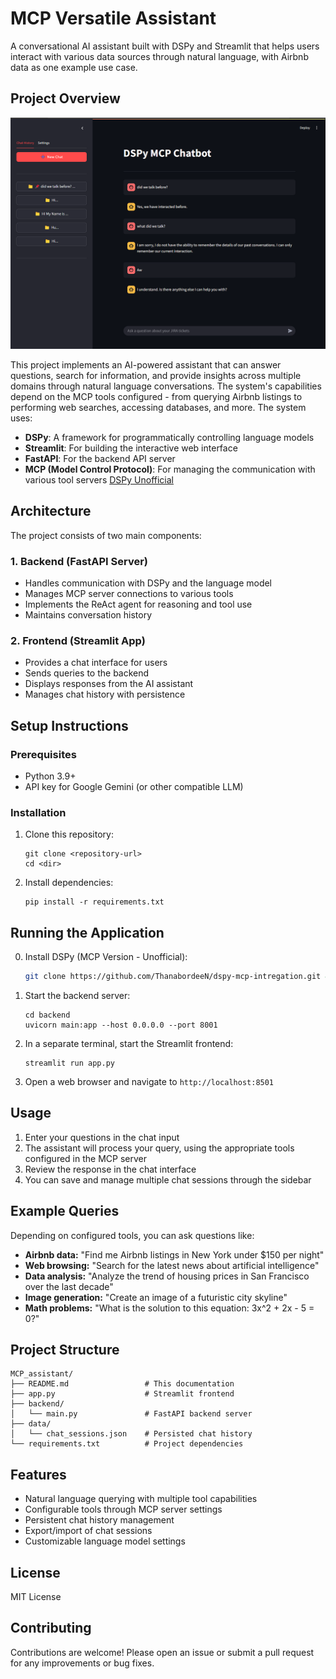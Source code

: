 # MCP Versatile Assistant

A conversational AI assistant built with DSPy and Streamlit that helps users interact with various data sources through natural language, with Airbnb data as one example use case.

## Project Overview

![MCP Assistant](https://raw.githubusercontent.com/ThanabordeeN/DSPy_MCP_Client_Chatbot/main/image/app.png)

This project implements an AI-powered assistant that can answer questions, search for information, and provide insights across multiple domains through natural language conversations. The system's capabilities depend on the MCP tools configured - from querying Airbnb listings to performing web searches, accessing databases, and more. The system uses:

- **DSPy**: A framework for programmatically controlling language models
- **Streamlit**: For building the interactive web interface
- **FastAPI**: For the backend API server
- **MCP (Model Control Protocol)**: For managing the communication with various tool servers [DSPy Unofficial](https://github.com/ThanabordeeN/dspy-mcp-intregation.git)

## Architecture

The project consists of two main components:

### 1. Backend (FastAPI Server)
- Handles communication with DSPy and the language model
- Manages MCP server connections to various tools
- Implements the ReAct agent for reasoning and tool use
- Maintains conversation history

### 2. Frontend (Streamlit App)
- Provides a chat interface for users
- Sends queries to the backend
- Displays responses from the AI assistant
- Manages chat history with persistence

## Setup Instructions

### Prerequisites
- Python 3.9+
- API key for Google Gemini (or other compatible LLM)

### Installation

1. Clone this repository:
   ```
   git clone <repository-url>
   cd <dir>
   ```

2. Install dependencies:
   ```
   pip install -r requirements.txt
   ```

## Running the Application
0. Install DSPy (MCP Version - Unofficial):
   ```bash
   git clone https://github.com/ThanabordeeN/dspy-mcp-intregation.git && cd dspy-mcp-intregation && pip install .
   ```

1. Start the backend server:
   ```
   cd backend
   uvicorn main:app --host 0.0.0.0 --port 8001
   ```

2. In a separate terminal, start the Streamlit frontend:
   ```
   streamlit run app.py
   ```

3. Open a web browser and navigate to `http://localhost:8501`

## Usage

1. Enter your questions in the chat input
2. The assistant will process your query, using the appropriate tools configured in the MCP server
3. Review the response in the chat interface
4. You can save and manage multiple chat sessions through the sidebar

## Example Queries

Depending on configured tools, you can ask questions like:

- **Airbnb data:** "Find me Airbnb listings in New York under $150 per night"
- **Web browsing:** "Search for the latest news about artificial intelligence"
- **Data analysis:** "Analyze the trend of housing prices in San Francisco over the last decade"
- **Image generation:** "Create an image of a futuristic city skyline"
- **Math problems:** "What is the solution to this equation: 3x^2 + 2x - 5 = 0?"

## Project Structure

```
MCP_assistant/
├── README.md                 # This documentation
├── app.py                    # Streamlit frontend
├── backend/
│   └── main.py               # FastAPI backend server
├── data/
│   └── chat_sessions.json    # Persisted chat history
└── requirements.txt          # Project dependencies
```

## Features

- Natural language querying with multiple tool capabilities
- Configurable tools through MCP server settings
- Persistent chat history management
- Export/import of chat sessions
- Customizable language model settings

## License

MIT License

## Contributing

Contributions are welcome! Please open an issue or submit a pull request for any improvements or bug fixes.
